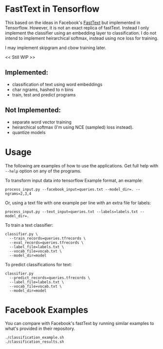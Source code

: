 # FastText in Tensorflow

This based on the ideas in Facebook's [FastText](https://github.com/facebookresearch/fastText) but implemented in
Tensorflow. However, it is not an exact replica of fastText. Instead I
only implement the classifier using an embedding layer to classification.
I do not intend to implement heirarchical softmax, instead using nce
loss for training.

I may implement skipgram and cbow training later.

<< Still WIP >>

## Implemented:
- classification of text using word embeddings
- char ngrams, hashed to n bins
- train, test and predict programs

## Not Implemented:
- separate word vector training
- heirarchical softmax (I'm using NCE (sampled) loss instead).
- quantize models

# Usage

The following are examples of how to use the applications. Get full help with
`--help` option on any of the programs.

To transform input data into tensorflow Example format, an example:

    process_input.py --facebook_input=queries.txt --model_dir=. --ngrams=2,3,4

Or, using a text file with one example per line with an extra file for labels:

    process_input.py --text_input=queries.txt --labels=labels.txt --model_dir=.

To train a text classifier:

    classifier.py \
      --train_records=queries.tfrecords \
      --eval_records=queries.tfrecords \
      --label_file=labels.txt \
      --vocab_file=vocab.txt \
      --model_dir=model

To predict classifications for text:

    classifier.py
      --predict_records=queries.tfrecords \
      --label_file=labels.txt \
      --vocab_file=vocab.txt \
      --model_dir=model

# Facebook Examples

You can compare with Facebook's fastText by running similar examples
to what's provided in their repository.

    ./classification_example.sh
    ./classification_results.sh
